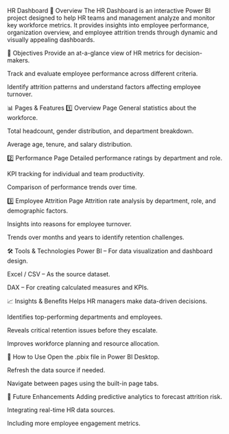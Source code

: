
HR Dashboard
📌 Overview
The HR Dashboard is an interactive Power BI project designed to help HR teams and management analyze and monitor key workforce metrics.
It provides insights into employee performance, organization overview, and employee attrition trends through dynamic and visually appealing dashboards.

🎯 Objectives
Provide an at-a-glance view of HR metrics for decision-makers.

Track and evaluate employee performance across different criteria.

Identify attrition patterns and understand factors affecting employee turnover.

📊 Pages & Features
1️⃣ Overview Page
General statistics about the workforce.

Total headcount, gender distribution, and department breakdown.

Average age, tenure, and salary distribution.

2️⃣ Performance Page
Detailed performance ratings by department and role.

KPI tracking for individual and team productivity.

Comparison of performance trends over time.

3️⃣ Employee Attrition Page
Attrition rate analysis by department, role, and demographic factors.

Insights into reasons for employee turnover.

Trends over months and years to identify retention challenges.

🛠️ Tools & Technologies
Power BI – For data visualization and dashboard design.

Excel / CSV – As the source dataset.

DAX – For creating calculated measures and KPIs.

📈 Insights & Benefits
Helps HR managers make data-driven decisions.

Identifies top-performing departments and employees.

Reveals critical retention issues before they escalate.

Improves workforce planning and resource allocation.

📂 How to Use
Open the .pbix file in Power BI Desktop.

Refresh the data source if needed.

Navigate between pages using the built-in page tabs.

🔮 Future Enhancements
Adding predictive analytics to forecast attrition risk.

Integrating real-time HR data sources.

Including more employee engagement metrics.
